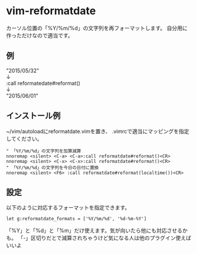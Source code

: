 # vim-reformatdate
カーソル位置の「%Y/%m/%d」の文字列を再フォーマットします。
自分用に作っただけなので適当です。

## 例

 "2015/05/32"<br>
 ↓<br>
:call reformatedate#reformat()<br>
 ↓<br>
 "2015/06/01"

## インストール例
~/vim/autoloadにreformatdate.vimを置き、
.vimrcで適当にマッピングを指定してください。

    " 「%Y/%m/%d」の文字列を加算減算
    nnoremap <silent> <C-a> <C-a>:call reformatdate#reformat()<CR>
    nnoremap <silent> <C-x> <C-x>:call reformatdate#reformat()<CR>
    " 「%Y/%m/%d」の文字列を今日の日付に置換
    nnoremap <silent> <F6> :call reformatdate#reformat(localtime())<CR>

## 設定
以下のように対応するフォーマットを指定できます。

    let g:reformatdate_formats = ['%Y/%m/%d', '%d-%m-%Y']

「%Y」と「%d」と「%m」だけ使えます。気が向いたら他にも対応させるかも。
「-」区切りだと<C-a>で減算されちゃうけど気になる人は他のプラグイン使えばいいよ

